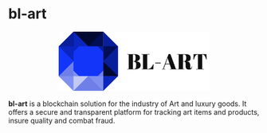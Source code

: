 bl-art
=========

<p align="center">
  <img src="logo.png" width="60%"/>
</p>

**bl-art** is a blockchain solution for the industry of Art and luxury goods. 
It offers a secure and transparent platform for tracking art items and products,
insure quality and combat fraud.